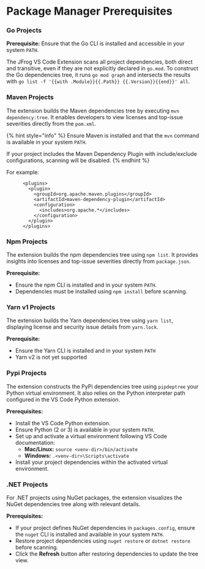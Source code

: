 # Package Manager Prerequisites

### Go Projects

**Prerequisite:** Ensure that the Go CLI is installed and accessible in your system `PATH`.

The JFrog VS Code Extension scans all project dependencies, both direct and transitive, even if they are not explicitly declared in `go.mod`. To construct the Go dependencies tree, it runs `go mod graph` and intersects the results with `go list -f '{{with .Module}}{{.Path}} {{.Version}}{{end}}' all`.

### Maven Projects

The extension builds the Maven dependencies tree by executing `mvn dependency:tree`. It enables developers to view licenses and top-issue severities directly from the `pom.xml`.

{% hint style="info" %}
Ensure Maven is installed and that the `mvn` command is available in your system `PATH`.

If your project includes the Maven Dependency Plugin with include/exclude configurations, scanning will be disabled.
{% endhint %}

For example:

```
      <plugins>
        <plugin>
          <groupId>org.apache.maven.plugins</groupId>
          <artifactId>maven-dependency-plugin</artifactId>
          <configuration>
            <includes>org.apache.*</includes>
          </configuration>
        </plugin>
      </plugins>
```

### Npm Projects

The extension builds the npm dependencies tree using `npm list`. It provides insights into licenses and top-issue severities directly from `package.json`.

**Prerequisite:**

* Ensure the npm CLI is installed and in your system `PATH`.
* Dependencies must be installed using `npm install` before scanning.

### Yarn v1 Projects

The extension builds the Yarn dependencies tree using `yarn list`, displaying license and security issue details from `yarn.lock`.

**Prerequisite:**

* Ensure the Yarn CLI is installed and in your system `PATH`
* Yarn v2 is not yet supported

### Pypi Projects

The extension constructs the PyPi dependencies tree using `pipdeptree` your Python virtual environment. It also relies on the Python interpreter path configured in the VS Code Python extension.

**Prerequisites:**

* Install the VS Code Python extension.
* Ensure Python (2 or 3) is available in your system `PATH`.
* Set up and activate a virtual environment following VS Code documentation:
  * **Mac/Linux:** `source <venv-dir>/bin/activate`
  * **Windows:** `.<venv-dir>\Scripts\activate`
* Install your project dependencies within the activated virtual environment.

### .NET Projects

For .NET projects using NuGet packages, the extension visualizes the NuGet dependencies tree along with relevant details.

**Prerequisites:**

* If your project defines NuGet dependencies in `packages.config`, ensure the `nuget` CLI is installed and available in your system `PATH`.
* Restore project dependencies using `nuget restore` or `dotnet restore` before scanning.
* Click the **Refresh** button after restoring dependencies to update the tree view.

